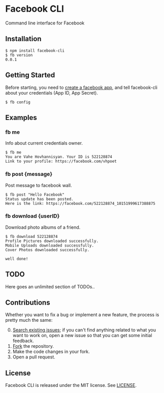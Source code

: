 Facebook CLI
============

Command line interface for Facebook

## Installation

```
$ npm install facebook-cli
$ fb version
0.0.1
```

## Getting Started

Before starting, you need to [create a facebook app](https://developers.facebook.com/apps), and tell facebook-cli about your credentials (App ID, App Secret).

```
$ fb config
```

## Examples

### fb me
Info about current credentials owner.
```
$ fb me
You are Vahe Hovhannisyan. Your ID is 522128874
Link to your profile: https://facebook.com/vhpoet
```

### fb post {message}
Post message to facebook wall.
```
$ fb post "Hello Facebook"
Status update has been posted.
Here is the link: https://facebook.com/522128874_10151999617388875
```

### fb download {userID}
Download photo albums of a friend.
```
$ fb download 522128874
Profile Pictures downloaded successfully.
Mobile Uploads downloaded successfully.
Cover Photos downloaded successfully.

well done!
```

## TODO

Here goes an unlimited section of TODOs..

## Contributions

Whether you want to fix a bug or implement a new feature, the process is pretty much the same:

0. [Search existing issues](https://github.com/vhpoet/facebook-cli/issues); if you can't find anything related to what you want to work on, open a new issue so that you can get some initial feedback.
1. [Fork](https://github.com/vhpoet/facebook-cli/fork) the repository.
2. Make the code changes in your fork.
3. Open a pull request.

## License

Facebook CLI is released under the MIT license. See [LICENSE](https://github.com/vhpoet/facebook-cli/blob/master/LICENSE).
